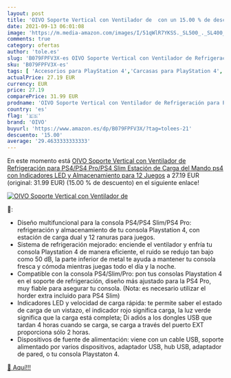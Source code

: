 ```yaml
---
layout: post
title: 'OIVO Soporte Vertical con Ventilador de  con un 15.00 % de descuento'
date: 2021-09-13 06:01:08
image: 'https://m.media-amazon.com/images/I/51qWlR7YKSS._SL500_._SL400_.jpg'
comments: true
category: ofertas
author: 'tole.es'
slug: 'B079FPFV3X-es OIVO Soporte Vertical con Ventilador de Refrigeración para...'
sku: 'B079FPFV3X-es'
tags: [ 'Accesorios para PlayStation 4','Carcasas para PlayStation 4','Carcasas, protectores y pegatinas para PlayStation 4','Electrónica','Hardware y juegos para PlayStation 4','Videojuegos','oivo','ps4', ]
actualPrice: 27.19 EUR
currency: EUR
price: 27.19
comparePrice: 31.99 EUR
prodname: 'OIVO Soporte Vertical con Ventilador de Refrigeración para PS4/PS4 Pro/PS4 Slim  Estación de Carga del Mando ps4 con Indicadores LED y Almacenamiento para 12 Juegos'
country: 'es'
flag: '🇪🇸'
brand: 'OIVO'
buyurl: 'https://www.amazon.es/dp/B079FPFV3X/?tag=tolees-21'
descuento: '15.00'
average: '29.4633333333333'
---
```


En este momento está [OIVO Soporte Vertical con Ventilador de Refrigeración para PS4/PS4 Pro/PS4 Slim  Estación de Carga del Mando ps4 con Indicadores LED y Almacenamiento para 12 Juegos](https://www.amazon.es/dp/B079FPFV3X/?tag=tolees-21) a 27.19 EUR (original: 31.99 EUR) (15.00 %  de descuento) en el siguiente enlace!

[![OIVO Soporte Vertical con Ventilador de ](https://m.media-amazon.com/images/I/51qWlR7YKSS._SL500_._SL400_.jpg)](https://www.amazon.es/dp/B079FPFV3X/?tag=tolees-21)

🔎:

- Diseño multifuncional para la consola PS4/PS4 Slim/PS4 Pro: refrigeración y almacenamiento de tu consola Playstation 4, con estación de carga dual y 12 ranuras para juegos.
- Sistema de refrigeración mejorado: enciende el ventilador y enfría tu consola Playstation 4 de manera eficiente, el ruido se redujo tan bajo como 50 dB, la parte inferior de metal te ayuda a mantener tu consola fresca y cómoda mientras juegas todo el día y la noche.
- Compatible con la consola PS4/Slim/Pro: pon tus consolas Playstation 4 en el soporte de refrigeración, diseño más ajustado para la PS4 Pro, muy fiable para asegurar tu consola. (Nota: es necesario utilizar el horder extra incluido para PS4 Slim)
- Indicadores LED y velocidad de carga rápida: te permite saber el estado de carga de un vistazo, el indicador rojo significa carga, la luz verde significa que la carga está completa; Di adiós a los dongles USB que tardan 4 horas cuando se carga, se carga a través del puerto EXT proporciona sólo 2 horas.
- Dispositivos de fuente de alimentación: viene con un cable USB, soporte alimentado por varios dispositivos, adaptador USB, hub USB, adaptador de pared, o tu consola Playstaton 4.

[🛒 Aquí!!!](https://www.amazon.es/dp/B079FPFV3X/?tag=tolees-21)
